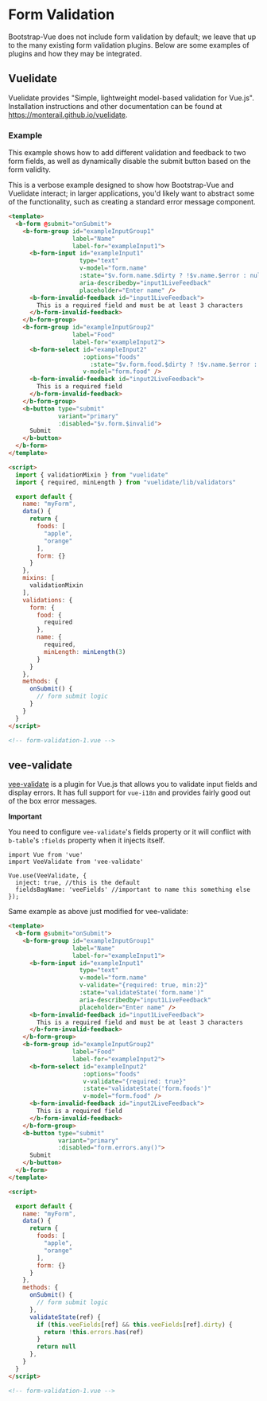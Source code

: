 # Form Validation

Bootstrap-Vue does not include form validation by default; we leave that up to the many existing form validation plugins. Below are some examples of plugins and how they may be integrated.

## Vuelidate

Vuelidate provides "Simple, lightweight model-based validation for Vue.js". Installation instructions and other documentation can be found at https://monterail.github.io/vuelidate.

### Example

This example shows how to add different validation and feedback to two form fields, as well as dynamically disable the submit button based on the form validity.

This is a verbose example designed to show how Bootstrap-Vue and Vuelidate interact; in larger applications, you'd likely want to abstract some of the functionality, such as creating a standard error message component.

```html
<template>
  <b-form @submit="onSubmit">
    <b-form-group id="exampleInputGroup1"
                  label="Name"
                  label-for="exampleInput1">
      <b-form-input id="exampleInput1"
                    type="text"
                    v-model="form.name"
                    :state="$v.form.name.$dirty ? !$v.name.$error : null"
                    aria-describedby="input1LiveFeedback"
                    placeholder="Enter name" />
      <b-form-invalid-feedback id="input1LiveFeedback">
        This is a required field and must be at least 3 characters
      </b-form-invalid-feedback>
    </b-form-group>
    <b-form-group id="exampleInputGroup2"
                  label="Food"
                  label-for="exampleInput2">
      <b-form-select id="exampleInput2"
                     :options="foods"
                       :state="$v.form.food.$dirty ? !$v.name.$error : null"
                     v-model="form.food" />
      <b-form-invalid-feedback id="input2LiveFeedback">
        This is a required field
      </b-form-invalid-feedback>
    </b-form-group>
    <b-button type="submit"
              variant="primary"
              :disabled="$v.form.$invalid">
      Submit
    </b-button>
  </b-form>
</template>

<script>
  import { validationMixin } from "vuelidate"
  import { required, minLength } from "vuelidate/lib/validators"

  export default {
    name: "myForm",
    data() {
      return {
        foods: [
          "apple",
          "orange"
        ],
        form: {}
      }
    },
    mixins: [
      validationMixin
    ],
    validations: {
      form: {
        food: {
          required
        },
        name: {
          required,
          minLength: minLength(3)
        }
      }
    },
    methods: {
      onSubmit() {
        // form submit logic
      }
    }
  }
</script>

<!-- form-validation-1.vue -->
```

## vee-validate

[vee-validate](https://github.com/baianat/vee-validate) is a plugin for Vue.js that allows you to validate input fields and display errors. It has full support for `vue-i18n` and provides fairly good out of the box error messages.

**Important**

You need to configure `vee-validate`'s fields property or it will conflict with `b-table`'s `:fields` property when it injects itself.

```
import Vue from 'vue'
import VeeValidate from 'vee-validate'

Vue.use(VeeValidate, {
  inject: true, //this is the default
  fieldsBagName: 'veeFields' //important to name this something else
});
```

Same example as above just modified for vee-validate:

```html
<template>
  <b-form @submit="onSubmit">
    <b-form-group id="exampleInputGroup1"
                  label="Name"
                  label-for="exampleInput1">
      <b-form-input id="exampleInput1"
                    type="text"
                    v-model="form.name"
                    v-validate="{required: true, min:2}"
                    :state="validateState('form.name')"
                    aria-describedby="input1LiveFeedback"
                    placeholder="Enter name" />
      <b-form-invalid-feedback id="input1LiveFeedback">
        This is a required field and must be at least 3 characters
      </b-form-invalid-feedback>
    </b-form-group>
    <b-form-group id="exampleInputGroup2"
                  label="Food"
                  label-for="exampleInput2">
      <b-form-select id="exampleInput2"
                     :options="foods"
                     v-validate="{required: true}"
                     :state="validateState('form.foods')"
                     v-model="form.food" />
      <b-form-invalid-feedback id="input2LiveFeedback">
        This is a required field
      </b-form-invalid-feedback>
    </b-form-group>
    <b-button type="submit"
              variant="primary"
              :disabled="form.errors.any()">
      Submit
    </b-button>
  </b-form>
</template>

<script>

  export default {
    name: "myForm",
    data() {
      return {
        foods: [
          "apple",
          "orange"
        ],
        form: {}
      }
    },
    methods: {
      onSubmit() {
        // form submit logic
      },
      validateState(ref) {
        if (this.veeFields[ref] && this.veeFields[ref].dirty) {
          return !this.errors.has(ref)
        }
        return null
      },
    }
  }
</script>

<!-- form-validation-1.vue -->
```

